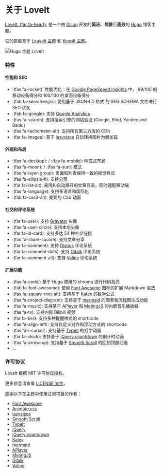 # 关于 LoveIt


[LoveIt :(far fa-heart):](https://github.com/dillonzq/LoveIt) 是一个由 [Dillon](https://dillonzq.com) 开发的**简洁**、**优雅**且**高效**的 [Hugo](https://gohugo.io/) 博客主题。

它的原型基于 [LeaveIt 主题](https://github.com/liuzc/LeaveIt/) 和 [KeepIt 主题](https://github.com/liuzc/LeaveIt/)。

![Hugo 主题 LoveIt](/images/Apple-Devices-Preview.png)

### 特性

#### 性能和 SEO

* :(fas fa-rocket): 性能优化：在 [Google PageSpeed Insights](https://developers.google.com/speed/pagespeed/insights) 中， 99/100 的移动设备得分和 100/100 的桌面设备得分
* :(fab fa-searchengin): 使用基于 JSON-LD 格式 的 SEO SCHEMA 文件进行 SEO 优化
* :(fab fa-google): 支持 [Google Analytics](https://analytics.google.com/analytics)
* :(fas fa-search): 支持搜索引擎的网站验证 (Google, Bind, Yandex and Baidu)
* :(fas fa-tachometer-alt): 支持所有第三方库的 CDN
* :(far fa-images): 基于 [lazysizes](https://github.com/aFarkas/lazysizes) 自动转换图片为懒加载

#### 外观和布局

* :(fas fa-desktop): / :(fas fa-mobile): 响应式布局
* :(fas fa-moon): / :(fas fa-sun): 模式
* :(fas fa-layer-group): 页面和列表保持一致的视觉样式
* :(fas fa-ellipsis-h): 支持分页
* :(far fa-list-alt): 易用和自动展开的文章目录，同时适配移动端
* :(fas fa-language): 支持多语言和国际化
* :(fab fa-css3-alt): 美观的 CSS 动画

#### 社交和评论系统

* :(far fa-user): 支持 [Gravatar](https://gravatar.com) 头像
* :(fas fa-user-circle): 支持本地头像
* :(far fa-id-card): 支持多达 54 种社交链接
* :(fas fa-share-square): 支持文章分享
* :(far fa-comment): 支持 [Disqus](https://disqus.com) 评论系统
* :(far fa-comment-dots): 支持 [Gitalk](https://github.com/gitalk/gitalk) 评论系统
* :(far fa-comment-alt): 支持 [Valine](https://valine.js.org/) 评论系统

#### 扩展功能

* :(fas fa-code): 基于 Hugo 使用的 chroma 进行代码高亮
* :(fab fa-font-awesome): 使用 [Font Awesome](https://fontawesome.com/) 图标的扩展 Markdown 语法
* :(fas fa-square-root-alt): 支持基于 [Katex](https://katex.org/) 的数学公式
* :(fas fa-project-diagram): 支持基于 [mermaid](https://github.com/knsv/mermaid) 的图表和流程图生成功能
* :(fas fa-music): 支持基于 [APlayer](https://github.com/MoePlayer/APlayer) 和 [MetingJS](https://github.com/metowolf/MetingJS) 的内嵌音乐播放器
* :(fas fa-tv): 支持内嵌 Bilibili 视频
* :(far fa-bell): 支持多种提醒样式的 shortcode
* :(fas fa-align-left): 支持自定义对齐和浮动方式的 shortcode
* :(fas fa-i-cursor): 支持基于 [TypeIt](https://typeitjs.com/) 的打字动画
* :(far fa-clock): 支持基于 [jQuery.countdown](https://github.com/hilios/jQuery.countdown) 的倒计时动画
* :(fas fa-arrow-up): 支持基于 [Smooth Scroll](https://github.com/cferdinandi/smooth-scroll) 的回到顶部动画
* ...

### 许可协议

LoveIt 根据 MIT 许可协议授权。

更多信息请查看 [LICENSE 文件](https://github.com/dillonzq/LoveIt/blob/master/LICENSE)。

感谢以下在主题中使用过的项目的作者：

* [Font Awesome](https://fontawesome.com/)
* [Animate.css](https://daneden.github.io/animate.css/)
* [lazysizes](https://github.com/aFarkas/lazysizes)
* [Smooth Scroll](https://github.com/cferdinandi/smooth-scroll)
* [TypeIt](https://typeitjs.com/)
* [jQuery](https://github.com/jquery/jquery)
* [jQuery.countdown](https://github.com/hilios/jQuery.countdown)
* [Katex](https://katex.org/)
* [mermaid](https://github.com/knsv/mermaid)
* [APlayer](https://github.com/MoePlayer/APlayer)
* [MetingJS](https://github.com/metowolf/MetingJS)
* [Gitalk](https://github.com/gitalk/gitalk)
* [Valine](https://valine.js.org/)
